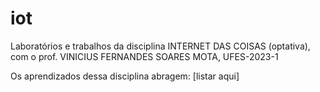 # iot
Laboratórios e trabalhos da disciplina INTERNET DAS COISAS (optativa), com o prof. VINICIUS FERNANDES SOARES MOTA, UFES-2023-1

Os aprendizados dessa disciplina abragem:
[listar aqui]
